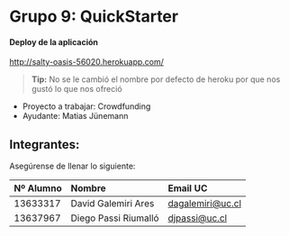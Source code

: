 # Grupo 9: QuickStarter 

#### <i class="icon-hdd"></i> Deploy de la aplicación

http://salty-oasis-56020.herokuapp.com/

> **Tip:** No se le cambió el nombre por defecto de heroku por que nos gustó lo que nos ofreció 

* Proyecto a trabajar: Crowdfunding
* Ayudante: Matias Jünemann

## Integrantes:
Asegúrense de llenar lo siguiente:

| Nº Alumno    | Nombre              | Email UC      |
|:-------------|:--------------------|:--------------|
| 13633317   | David Galemiri Ares       | dagalemiri@uc.cl  |
| 13637967  | Diego Passi Riumalló       | djpassi@uc.cl  |

